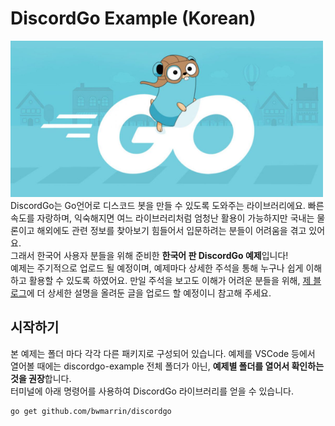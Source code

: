 # DiscordGo Example (Korean)
![Golang](/golang.png)
DiscordGo는 Go언어로 디스코드 봇을 만들 수 있도록 도와주는 라이브러리에요. 빠른 속도를 자랑하며, 익숙해지면 여느 라이브러리처럼 엄청난 활용이 가능하지만 국내는 물론이고 해외에도 관련 정보를 찾아보기 힘들어서 입문하려는 분들이 어려움을 겪고 있어요.  
그래서 한국어 사용자 분들을 위해 준비한 **한국어 판 DiscordGo 예제**입니다!  
예제는 주기적으로 업로드 될 예정이며, 예제마다 상세한 주석을 통해 누구나 쉽게 이해하고 활용할 수 있도록 하였어요. 만일 주석을 보고도 이해가 어려운 분들을 위해, [제 블로그](https://blog.naver.com/PostList.nhn?blogId=m1ntchoc0&from=postList&categoryNo=73)에 더 상세한 설명을 올려둔 글을 업로드 할 예정이니 참고해 주세요.  
## 시작하기
본 예제는 폴더 마다 각각 다른 패키지로 구성되어 있습니다. 예제를 VSCode 등에서 열어볼 때에는 discordgo-example 전체 폴더가 아닌, **예제별 폴더를 열어서 확인하는 것을 권장**합니다.  
터미널에 아래 명령어를 사용하여 DiscordGo 라이브러리를 얻을 수 있습니다.  
```
go get github.com/bwmarrin/discordgo
```